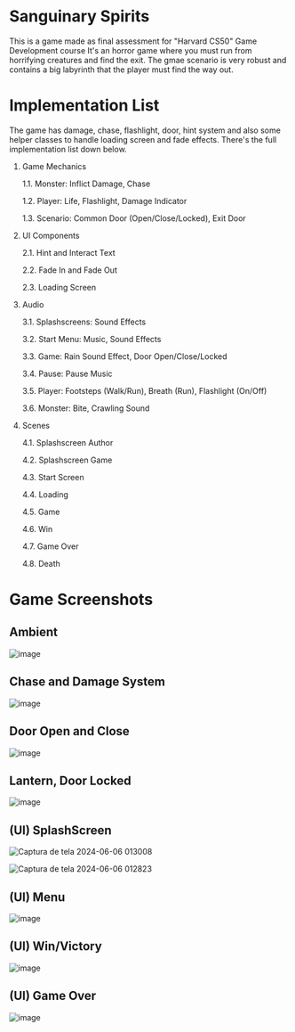 # Sanguinary Spirits

This is a game made as final assessment for "Harvard CS50" Game Development course It's an horror game where you must run from horrifying creatures and find the exit. The gmae scenario is very robust and contains a big labyrinth that the player must find the way out.

# Implementation List

The game has damage, chase, flashlight, door, hint system and also some helper classes to handle loading screen and fade effects. There's the full implementation list down below.

1. Game Mechanics

   1.1. Monster: Inflict Damage, Chase

   1.2. Player: Life, Flashlight, Damage Indicator

   1.3. Scenario: Common Door (Open/Close/Locked), Exit Door

2. UI Components

   2.1. Hint and Interact Text

   2.2. Fade In and Fade Out

   2.3. Loading Screen

3. Audio

   3.1. Splashscreens: Sound Effects

   3.2. Start Menu: Music, Sound Effects

   3.3. Game: Rain Sound Effect, Door Open/Close/Locked

   3.4. Pause: Pause Music

   3.5. Player: Footsteps (Walk/Run), Breath (Run), Flashlight (On/Off)

   3.6. Monster: Bite, Crawling Sound


4. Scenes

   4.1. Splashscreen Author

   4.2. Splashscreen Game

   4.3. Start Screen

   4.4. Loading

   4.5. Game

   4.6. Win

   4.7. Game Over

   4.8. Death

# Game Screenshots

## Ambient

![image](https://github.com/me50/monambike/assets/35270174/eeb0a644-5d1d-413c-b4bc-ca969bfa67c1)

## Chase and Damage System

![image](https://github.com/me50/monambike/assets/35270174/b57618bf-b172-4f88-936b-b2142278b03f)

## Door Open and Close

![image](https://github.com/me50/monambike/assets/35270174/6deeccd7-868a-484f-92bb-72176b1490db)

## Lantern, Door Locked

![image](https://github.com/me50/monambike/assets/35270174/2368c520-dc05-4719-a745-7dea596d7bae)

## (UI) SplashScreen

![Captura de tela 2024-06-06 013008](https://github.com/me50/monambike/assets/35270174/770f623c-fe6e-4498-a828-6717314c7a4e)

![Captura de tela 2024-06-06 012823](https://github.com/me50/monambike/assets/35270174/5ee4340a-5f84-414e-a59a-8a6af9743cdf)

## (UI) Menu

![image](https://github.com/me50/monambike/assets/35270174/8aa2b7d4-c513-427e-81ec-b2d4b84693a8)

## (UI) Win/Victory

![image](https://github.com/me50/monambike/assets/35270174/6c79d638-37a7-4a97-a1ef-fa8c55ab7a6f)

## (UI) Game Over

![image](https://github.com/me50/monambike/assets/35270174/e923feac-c7e1-40ac-81b8-5563474a3555)
